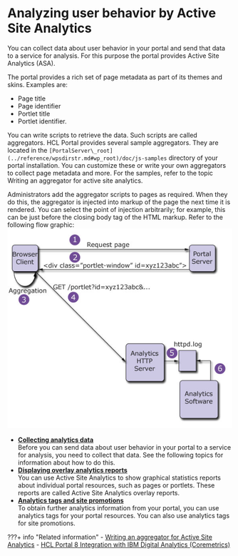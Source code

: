 # Analyzing user behavior by Active Site Analytics

You can collect data about user behavior in your portal and send that data to a service for analysis. For this purpose the portal provides Active Site Analytics \(ASA\).

The portal provides a rich set of page metadata as part of its themes and skins. Examples are:

-   Page title
-   Page identifier
-   Portlet title
-   Portlet identifier.

You can write scripts to retrieve the data. Such scripts are called aggregators. HCL Portal provides several sample aggregators. They are located in the `[PortalServer\_root](../reference/wpsdirstr.md#wp_root)/doc/js-samples` directory of your portal installation. You can customize these or write your own aggregators to collect page metadata and more. For the samples, refer to the topic Writing an aggregator for active site analytics.

Administrators add the aggregator scripts to pages as required. When they do this, the aggregator is injected into markup of the page the next time it is rendered. You can select the point of injection arbitrarily; for example, this can be just before the closing body tag of the HTML markup. Refer to the following flow graphic: 
![When a user clicks a portlet, the aggregator obtains the portlet ID information for Site Analytics.](../../../../../images/asa_scenario_m.jpg)

-   **[Collecting analytics data](../user_behavior_by_asa/collecting_analytics_data/index.md)**  
Before you can send data about user behavior in your portal to a service for analysis, you need to collect that data. See the following topics for information about how to do this.
-   **[Displaying overlay analytics reports](../user_behavior_by_asa/displaying_overlay_analytics_reports/index.md)**  
You can use Active Site Analytics to show graphical statistics reports about individual portal resources, such as pages or portlets. These reports are called Active Site Analytics overlay reports.
-   **[Analytics tags and site promotions](../user_behavior_by_asa/analytics_tags_site_promo/index.md)**  
To obtain further analytics information from your portal, you can use analytics tags for your portal resources. You can also use analytics tags for site promotions.


???+ info "Related information"
    - [Writing an aggregator for Active Site Analytics](../user_behavior_by_asa/collecting_analytics_data/writting_aggregator_for_asa/index.md)
    - [HCL Portal 8 Integration with IBM Digital Analytics \(Coremetrics\)](https://support.hcltech.com/csm?id=kb_article&sysparm_article=KB0074915&sys_kb_id=2742800e1bda809083cb86e9cd4bcb4a)

